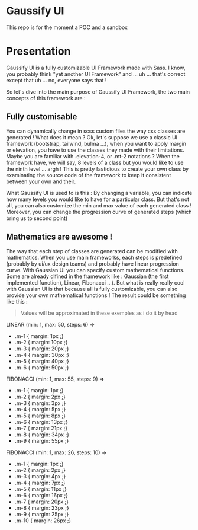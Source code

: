 # Gaussify UI

This repo is for the moment a POC and a sandbox

# Presentation

Gaussify UI is a fully customizable UI Framework made with Sass. I know, you probably think "yet another UI Framework" and ... uh ... that's correct except that uh ... no, everyone says that !

So let's dive into the main purpose of Gaussify UI Framework, the two main concepts of this framework are :

## Fully customisable

You can dynamically change in scss custom files the way css classes are generated ! What does it mean ? Ok, let's suppose we use a classic UI framework (bootstrap, tailwind, bulma ...), when you want to apply margin or elevation, you have to use the classes they made with their limitations. Maybe you are familiar with .elevation-4, or .mt-2 notations ? When the framework have, we will say, 8 levels of a class but you would like to use the ninth level ... argh ! This is pretty fastidious to create your own class by examinating the source code of the framework to keep it consistent between your own and their.

What Gaussify UI is used to is this : By changing a variable, you can indicate how many levels you would like to have for a particular class. But that's not all, you can also customize the min and max value of each generated class ! Moreover, you can change the progression curve of generated steps (which bring us to second point)

## Mathematics are awesome !

The way that each step of classes are generated can be modified with mathematics. When you use main frameworks, each steps is predefined (probably by ui/ux design teams) and probably have linear progression curve. With Gaussian UI you can specify custom mathematical functions. Some are already difined in the framework like : Gaussian (the first implemented function), Linear, Fibonacci ...). But what is really really cool with Gaussian UI is that because all is fully customizable, you can also provide your own mathematical functions !
The result could be something like this :

> Values will be approximated in these exemples as i do it by head

LINEAR (min: 1, max: 50, steps: 6) =>

- .m-1 { margin: 1px ;}
- .m-2 { margin: 10px ;}
- .m-3 { margin: 20px ;}
- .m-4 { margin: 30px ;}
- .m-5 { margin: 40px ;}
- .m-6 { margin: 50px ;}

FIBONACCI (min: 1, max: 55, steps: 9) =>

- .m-1 { margin: 1px ;}
- .m-2 { margin: 2px ;}
- .m-3 { margin: 3px ;}
- .m-4 { margin: 5px ;}
- .m-5 { margin: 8px ;}
- .m-6 { margin: 13px ;}
- .m-7 { margin: 21px ;}
- .m-8 { margin: 34px ;}
- .m-9 { margin: 55px ;}

FIBONACCI (min: 1, max: 26, steps: 10) =>

- .m-1 { margin: 1px ;}
- .m-2 { margin: 2px ;}
- .m-3 { margin: 4px ;}
- .m-4 { margin: 7px ;}
- .m-5 { margin: 11px ;}
- .m-6 { margin: 16px ;}
- .m-7 { margin: 20px ;}
- .m-8 { margin: 23px ;}
- .m-9 { margin: 25px ;}
- .m-10 { margin: 26px ;}
